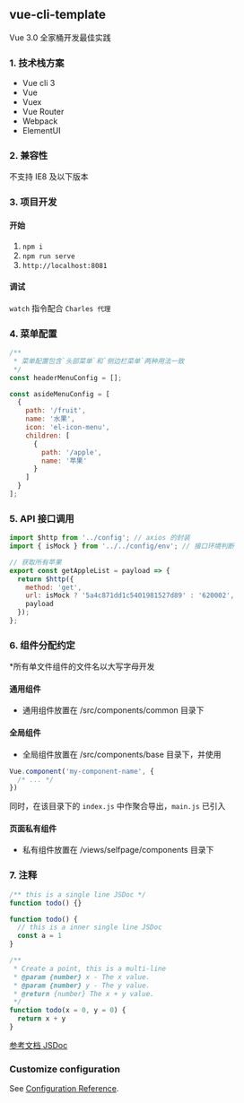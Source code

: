 ## vue-cli-template

Vue 3.0 全家桶开发最佳实践

### 1. 技术栈方案

- Vue cli 3
- Vue
- Vuex
- Vue Router
- Webpack
- ElementUI

### 2. 兼容性

不支持 IE8 及以下版本

### 3. 项目开发

#### 开始

1.  `npm i`
2.  `npm run serve`
3.  `http://localhost:8081`

#### 调试

`watch` 指令配合 `Charles 代理`

### 4. 菜单配置

```js
/**
 * 菜单配置包含`头部菜单`和`侧边栏菜单`两种用法一致
 */
const headerMenuConfig = [];

const asideMenuConfig = [
  {
    path: '/fruit',
    name: '水果',
    icon: 'el-icon-menu',
    children: [
      {
        path: '/apple',
        name: '苹果'
      }
    ]
  }
];
```

### 5. API 接口调用

```js
import $http from '../config'; // axios 的封装
import { isMock } from '../../config/env'; // 接口环境判断

// 获取所有苹果
export const getAppleList = payload => {
  return $http({
    method: 'get',
    url: isMock ? '5a4c871dd1c5401981527d89' : '620002',
    payload
  });
};
```

### 6. 组件分配约定
*所有单文件组件的文件名以大写字母开发

#### 通用组件

- 通用组件放置在 /src/components/common 目录下

#### 全局组件

- 全局组件放置在 /src/components/base 目录下，并使用

```js
Vue.component('my-component-name', {
  /* ... */
})
```

同时，在该目录下的 `index.js` 中作聚合导出，`main.js` 已引入

#### 页面私有组件

- 私有组件放置在 /views/selfpage/components 目录下

### 7. 注释

```js
/** this is a single line JSDoc */
function todo() {}
```

```js
function todo() {
  // this is a inner single line JSDoc
  const a = 1
}
```

```js
/**
 * Create a point, this is a multi-line
 * @param {number} x - The x value.
 * @param {number} y - The y value.
 * @return {number} The x + y value.
 */
function todo(x = 0, y = 0) {
  return x + y
}
```

[参考文档 JSDoc](https://www.html.cn/doc/jsdoc/)

### Customize configuration

See [Configuration Reference](https://cli.vuejs.org/config/).
